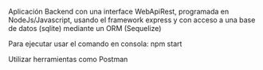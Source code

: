 Aplicación Backend con una interface WebApiRest,  programada en NodeJs/Javascript, usando el framework express y con acceso a una base de datos (sqlite) mediante un ORM (Sequelize)

Para ejecutar usar el comando en consola: npm start

Utilizar herramientas como Postman
